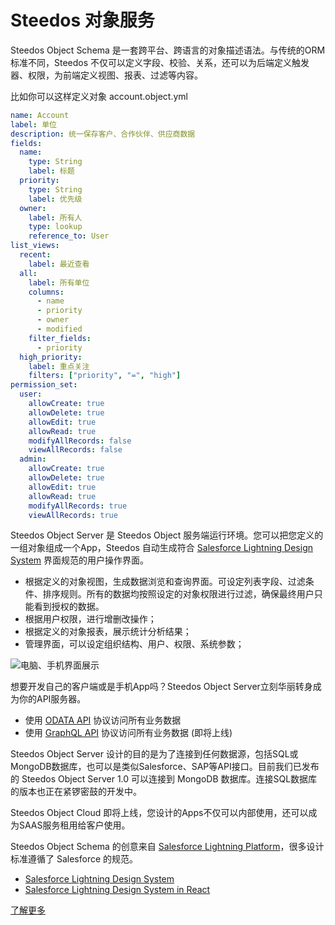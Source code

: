 # Steedos 对象服务


Steedos Object Schema 是一套跨平台、跨语言的对象描述语法。与传统的ORM标准不同，Steedos 不仅可以定义字段、校验、关系，还可以为后端定义触发器、权限，为前端定义视图、报表、过滤等内容。

比如你可以这样定义对象 account.object.yml
```yaml
name: Account
label: 单位
description: 统一保存客户、合作伙伴、供应商数据
fields:
  name: 
    type: String
    label: 标题 
  priority:
    type: String
    label: 优先级
  owner:
    label: 所有人
    type: lookup
    reference_to: User
list_views:
  recent:
    label: 最近查看
  all:
    label: 所有单位
    columns:
      - name
      - priority
      - owner
      - modified
    filter_fields:
      - priority
  high_priority:
    label: 重点关注
    filters: ["priority", "=", "high"]
permission_set:
  user:
    allowCreate: true
    allowDelete: true
    allowEdit: true
    allowRead: true
    modifyAllRecords: false
    viewAllRecords: false
  admin:
    allowCreate: true
    allowDelete: true
    allowEdit: true
    allowRead: true
    modifyAllRecords: true
    viewAllRecords: true
```

Steedos Object Server 是 Steedos Object 服务端运行环境。您可以把您定义的一组对象组成一个App，Steedos 自动生成符合 [Salesforce Lightning Design System](https://www.lightningdesignsystem.com/) 界面规范的用户操作界面。
- 根据定义的对象视图，生成数据浏览和查询界面。可设定列表字段、过滤条件、排序规则。所有的数据均按照设定的对象权限进行过滤，确保最终用户只能看到授权的数据。
- 根据用户权限，进行增删改操作；
- 根据定义的对象报表，展示统计分析结果；
- 管理界面，可以设定组织结构、用户、权限、系统参数；

![电脑、手机界面展示](assets/mac_ipad_iphone_home.png)

想要开发自己的客户端或是手机App吗？Steedos Object Server立刻华丽转身成为你的API服务器。
- 使用 [ODATA API](http://odata.org) 协议访问所有业务数据
- 使用 [GraphQL API](http://graphql.org) 协议访问所有业务数据 (即将上线)

Steedos Object Server 设计的目的是为了连接到任何数据源，包括SQL或MongoDB数据库，也可以是类似Salesforce、SAP等API接口。目前我们已发布的 Steedos Object Server 1.0 可以连接到 MongoDB 数据库。连接SQL数据库的版本也正在紧锣密鼓的开发中。

Steedos Object Cloud 即将上线，您设计的Apps不仅可以内部使用，还可以成为SAAS服务租用给客户使用。

Steedos Object Schema 的创意来自 [Salesforce Lightning Platform](https://www.salesforce.com/products/platform/)，很多设计标准遵循了 Salesforce 的规范。
- [Salesforce Lightning Design System](https://www.lightningdesignsystem.com/)
- [Salesforce Lightning Design System in React ](https://react.lightningdesignsystem.com/)

[了解更多](https://steedos.github.io/)

